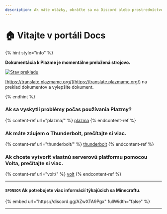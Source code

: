 ```yaml
---
description: Ak máte otázky, obráťte sa na Discord alebo prostredníctvom GitHub Issues.
---
```


# 🏠 Vitajte v portáli Docs

{% hint style="info" %}

**Dokumentácia k Plazme je momentálne preložená strojovo.**

[![Stav prekladu](https://badges.crowdin.net/plazmamc-document-portal/localized.svg)](https://translate.plazmamc.org/)

[https://translate.plazmamc.org/](https://translate.plazmamc.org/) na preklad dokumentov a vylepšite dokument.

{% endhint %}

### Ak sa vyskytli problémy počas používania Plazmy?

{% content-ref url="plazma/" %}
[plazma](plazma/)
{% endcontent-ref %}

### Ak máte záujem o Thunderbolt, prečítajte si viac.

{% content-ref url="thunderbolt/" %}
[thunderbolt](thunderbolt/)
{% endcontent-ref %}

### Ak chcete vytvoriť vlastnú serverovú platformu pomocou Volta, prečítajte si viac.

{% content-ref url="volt/" %}
[volt](volt/)
{% endcontent-ref %}

***

#### `SPONSOR` Ak potrebujete viac informácií týkajúcich sa Minecraftu. <a href="#etc-1" id="etc-1"></a>

{% embed url="https\://discord.gg/AZwXTA9Pgx" fullWidth="false" %}

***

